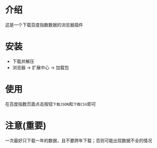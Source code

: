 # 介绍

这是一个下载百度指数数据的浏览器插件


# 安装

- 下载并解压
- 浏览器 -> 扩展中心 -> 加载包

# 使用

在百度指数页面点击按钮`下载JSON`和`下载CSV`即可

# 注意(重要)

一次最好只下载一年的数据，且不要跨年下载；否则可能出现数据不全的情况
